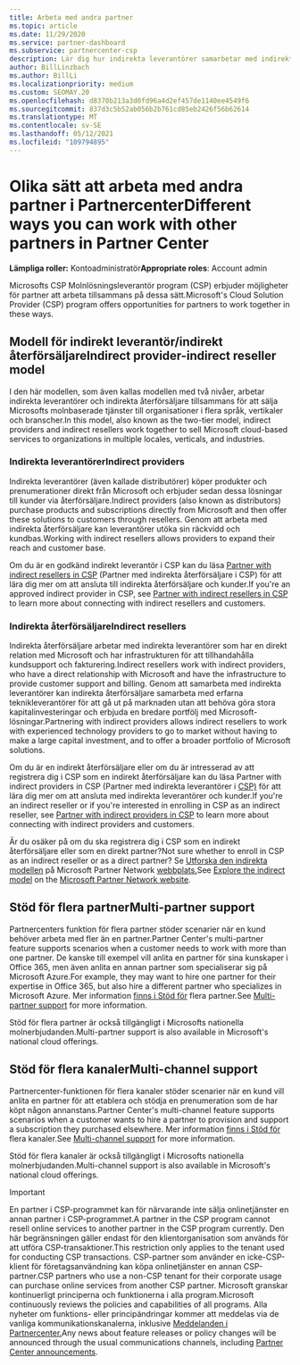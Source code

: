 ```yaml
---
title: Arbeta med andra partner
ms.topic: article
ms.date: 11/29/2020
ms.service: partner-dashboard
ms.subservice: partnercenter-csp
description: Lär dig hur indirekta leverantörer samarbetar med indirekta återförsäljare i Molnlösningsleverantör-programmet (CSP) och avgör vilken roll som är rätt för dig.
author: BillLinzbach
ms.author: BillLi
ms.localizationpriority: medium
ms.custom: SEOMAY.20
ms.openlocfilehash: d8370b213a3d0fd96a4d2ef457de1140ee4549f6
ms.sourcegitcommit: 837d3c5b52ab056b2b761cd85eb2426f56b62614
ms.translationtype: MT
ms.contentlocale: sv-SE
ms.lasthandoff: 05/12/2021
ms.locfileid: "109794895"
---
```

# <a name="different-ways-you-can-work-with-other-partners-in-partner-center"></a><span data-ttu-id="39cad-103">Olika sätt att arbeta med andra partner i Partnercenter</span><span class="sxs-lookup"><span data-stu-id="39cad-103">Different ways you can work with other partners in Partner Center</span></span>

<span data-ttu-id="39cad-104">**Lämpliga roller:** Kontoadministratör</span><span class="sxs-lookup"><span data-stu-id="39cad-104">**Appropriate roles**: Account admin</span></span>

<span data-ttu-id="39cad-105">Microsofts CSP Molnlösningsleverantör program (CSP) erbjuder möjligheter för partner att arbeta tillsammans på dessa sätt.</span><span class="sxs-lookup"><span data-stu-id="39cad-105">Microsoft's Cloud Solution Provider (CSP) program offers opportunities for partners to work together in these ways.</span></span>

## <a name="indirect-provider-indirect-reseller-model"></a><span data-ttu-id="39cad-106">Modell för indirekt leverantör/indirekt återförsäljare</span><span class="sxs-lookup"><span data-stu-id="39cad-106">Indirect provider-indirect reseller model</span></span>

<span data-ttu-id="39cad-107">I den här modellen, som även kallas modellen med två nivåer, arbetar indirekta leverantörer och indirekta återförsäljare tillsammans för att sälja Microsofts molnbaserade tjänster till organisationer i flera språk, vertikaler och branscher.</span><span class="sxs-lookup"><span data-stu-id="39cad-107">In this model, also known as the two-tier model, indirect providers and indirect resellers work together to sell Microsoft cloud-based services to organizations in multiple locales, verticals, and industries.</span></span>

### <a name="indirect-providers"></a><span data-ttu-id="39cad-108">Indirekta leverantörer</span><span class="sxs-lookup"><span data-stu-id="39cad-108">Indirect providers</span></span>

<span data-ttu-id="39cad-109">Indirekta leverantörer (även kallade distributörer) köper produkter och prenumerationer direkt från Microsoft och erbjuder sedan dessa lösningar till kunder via återförsäljare.</span><span class="sxs-lookup"><span data-stu-id="39cad-109">Indirect providers (also known as distributors) purchase products and subscriptions directly from Microsoft and then offer these solutions to customers through resellers.</span></span> <span data-ttu-id="39cad-110">Genom att arbeta med indirekta återförsäljare kan leverantörer utöka sin räckvidd och kundbas.</span><span class="sxs-lookup"><span data-stu-id="39cad-110">Working with indirect resellers allows providers to expand their reach and customer base.</span></span>

<span data-ttu-id="39cad-111">Om du är en godkänd indirekt leverantör i CSP kan du läsa [Partner with indirect resellers in CSP](indirect-provider-tasks-in-partner-center.md) (Partner med indirekta återförsäljare i CSP) för att lära dig mer om att ansluta till indirekta återförsäljare och kunder.</span><span class="sxs-lookup"><span data-stu-id="39cad-111">If you're an approved indirect provider in CSP, see [Partner with indirect resellers in CSP](indirect-provider-tasks-in-partner-center.md) to learn more about connecting with indirect resellers and customers.</span></span>

### <a name="indirect-resellers"></a><span data-ttu-id="39cad-112">Indirekta återförsäljare</span><span class="sxs-lookup"><span data-stu-id="39cad-112">Indirect resellers</span></span>

<span data-ttu-id="39cad-113">Indirekta återförsäljare arbetar med indirekta leverantörer som har en direkt relation med Microsoft och har infrastrukturen för att tillhandahålla kundsupport och fakturering.</span><span class="sxs-lookup"><span data-stu-id="39cad-113">Indirect resellers work with indirect providers, who have a direct relationship with Microsoft and have the infrastructure to provide customer support and billing.</span></span> <span data-ttu-id="39cad-114">Genom att samarbeta med indirekta leverantörer kan indirekta återförsäljare samarbeta med erfarna teknikleverantörer för att gå ut på marknaden utan att behöva göra stora kapitalinvesteringar och erbjuda en bredare portfölj med Microsoft-lösningar.</span><span class="sxs-lookup"><span data-stu-id="39cad-114">Partnering with indirect providers allows indirect resellers to work with experienced technology providers to go to market without having to make a large capital investment, and to offer a broader portfolio of Microsoft solutions.</span></span>

<span data-ttu-id="39cad-115">Om du är en indirekt återförsäljare eller om du är intresserad av att registrera dig i CSP som en indirekt återförsäljare kan du läsa Partner with indirect providers in CSP (Partner med indirekta leverantörer i [CSP)](indirect-reseller-tasks-in-partner-center.md) för att lära dig mer om att ansluta med indirekta leverantörer och kunder.</span><span class="sxs-lookup"><span data-stu-id="39cad-115">If you're an indirect reseller or if you're interested in enrolling in CSP as an indirect reseller, see [Partner with indirect providers in CSP](indirect-reseller-tasks-in-partner-center.md) to learn more about connecting with indirect providers and customers.</span></span>

<span data-ttu-id="39cad-116">Är du osäker på om du ska registrera dig i CSP som en indirekt återförsäljare eller som en direkt partner?</span><span class="sxs-lookup"><span data-stu-id="39cad-116">Not sure whether to enroll in CSP as an indirect reseller or as a direct partner?</span></span> <span data-ttu-id="39cad-117">Se [Utforska den indirekta modellen](https://partner.microsoft.com/cloud-solution-provider/indirect) på Microsoft Partner Network [webbplats.](https://partner.microsoft.com)</span><span class="sxs-lookup"><span data-stu-id="39cad-117">See [Explore the indirect model](https://partner.microsoft.com/cloud-solution-provider/indirect) on the [Microsoft Partner Network website](https://partner.microsoft.com).</span></span>

## <a name="multi-partner-support"></a><span data-ttu-id="39cad-118">Stöd för flera partner</span><span class="sxs-lookup"><span data-stu-id="39cad-118">Multi-partner support</span></span>

<span data-ttu-id="39cad-119">Partnercenters funktion för flera partner stöder scenarier när en kund behöver arbeta med fler än en partner.</span><span class="sxs-lookup"><span data-stu-id="39cad-119">Partner Center's multi-partner feature supports scenarios when a customer needs to work with more than one partner.</span></span> <span data-ttu-id="39cad-120">De kanske till exempel vill anlita en partner för sina kunskaper i Office 365, men även anlita en annan partner som specialiserar sig på Microsoft Azure.</span><span class="sxs-lookup"><span data-stu-id="39cad-120">For example, they may want to hire one partner for their expertise in Office 365, but also hire a different partner who specializes in Microsoft Azure.</span></span> <span data-ttu-id="39cad-121">Mer information [finns i Stöd för](multipartner.md) flera partner.</span><span class="sxs-lookup"><span data-stu-id="39cad-121">See [Multi-partner support](multipartner.md) for more information.</span></span>

<span data-ttu-id="39cad-122">Stöd för flera partner är också tillgängligt i Microsofts nationella molnerbjudanden.</span><span class="sxs-lookup"><span data-stu-id="39cad-122">Multi-partner support is also available in Microsoft's national cloud offerings.</span></span>

## <a name="multi-channel-support"></a><span data-ttu-id="39cad-123">Stöd för flera kanaler</span><span class="sxs-lookup"><span data-stu-id="39cad-123">Multi-channel support</span></span>

<span data-ttu-id="39cad-124">Partnercenter-funktionen för flera kanaler stöder scenarier när en kund vill anlita en partner för att etablera och stödja en prenumeration som de har köpt någon annanstans.</span><span class="sxs-lookup"><span data-stu-id="39cad-124">Partner Center's multi-channel feature supports scenarios when a customer wants to hire a partner to provision and support a subscription they purchased elsewhere.</span></span> <span data-ttu-id="39cad-125">Mer information [finns i Stöd för](multichannel.md) flera kanaler.</span><span class="sxs-lookup"><span data-stu-id="39cad-125">See [Multi-channel support](multichannel.md) for more information.</span></span>

<span data-ttu-id="39cad-126">Stöd för flera kanaler är också tillgängligt i Microsofts nationella molnerbjudanden.</span><span class="sxs-lookup"><span data-stu-id="39cad-126">Multi-channel support is also available in Microsoft's national cloud offerings.</span></span>

> [!IMPORTANT]  
> <span data-ttu-id="39cad-127">En partner i CSP-programmet kan för närvarande inte sälja onlinetjänster en annan partner i CSP-programmet.</span><span class="sxs-lookup"><span data-stu-id="39cad-127">A partner in the CSP program cannot resell online services to another partner in the CSP program currently.</span></span> <span data-ttu-id="39cad-128">Den här begränsningen gäller endast för den klientorganisation som används för att utföra CSP-transaktioner.</span><span class="sxs-lookup"><span data-stu-id="39cad-128">This restriction only applies to the tenant used for conducting CSP transactions.</span></span> <span data-ttu-id="39cad-129">CSP-partner som använder en icke-CSP-klient för företagsanvändning kan köpa onlinetjänster en annan CSP-partner.</span><span class="sxs-lookup"><span data-stu-id="39cad-129">CSP partners who use a non-CSP tenant for their corporate usage can purchase online services from another CSP partner.</span></span> <span data-ttu-id="39cad-130">Microsoft granskar kontinuerligt principerna och funktionerna i alla program.</span><span class="sxs-lookup"><span data-stu-id="39cad-130">Microsoft continuously reviews the policies and capabilities of all programs.</span></span> <span data-ttu-id="39cad-131">Alla nyheter om funktions- eller principändringar kommer att meddelas via de vanliga kommunikationskanalerna, inklusive [Meddelanden i Partnercenter.](announcements/index.md)</span><span class="sxs-lookup"><span data-stu-id="39cad-131">Any news about feature releases or policy changes will be announced through the usual communications channels, including [Partner Center announcements](announcements/index.md).</span></span>
